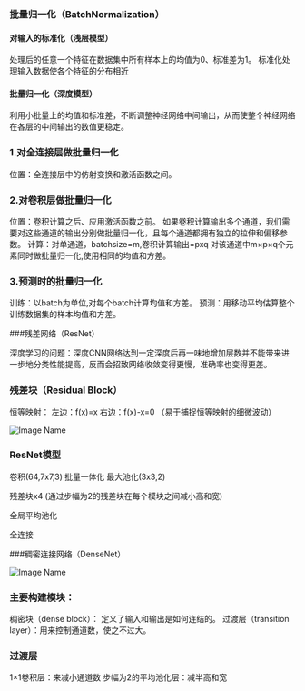 ### 批量归一化（BatchNormalization）

#### 对输入的标准化（浅层模型）

处理后的任意一个特征在数据集中所有样本上的均值为0、标准差为1。
标准化处理输入数据使各个特征的分布相近

#### 批量归一化（深度模型）

利用小批量上的均值和标准差，不断调整神经网络中间输出，从而使整个神经网络在各层的中间输出的数值更稳定。



### 1.对全连接层做批量归一化

位置：全连接层中的仿射变换和激活函数之间。

### 2.对卷积层做批量归⼀化

位置：卷积计算之后、应⽤激活函数之前。
如果卷积计算输出多个通道，我们需要对这些通道的输出分别做批量归一化，且每个通道都拥有独立的拉伸和偏移参数。 计算：对单通道，batchsize=m,卷积计算输出=pxq 对该通道中m×p×q个元素同时做批量归一化,使用相同的均值和方差。

### 3.预测时的批量归⼀化

训练：以batch为单位,对每个batch计算均值和方差。
预测：用移动平均估算整个训练数据集的样本均值和方差。



###残差网络（ResNet）

深度学习的问题：深度CNN网络达到一定深度后再一味地增加层数并不能带来进一步地分类性能提高，反而会招致网络收敛变得更慢，准确率也变得更差。

### 残差块（Residual Block）

恒等映射：
左边：f(x)=x
右边：f(x)-x=0 （易于捕捉恒等映射的细微波动）

![Image Name](https://cdn.kesci.com/upload/image/q5l8lhnot4.png?imageView2/0/w/600/h/600)

### ResNet模型

卷积(64,7x7,3)
批量一体化
最大池化(3x3,2)

残差块x4 (通过步幅为2的残差块在每个模块之间减小高和宽)

全局平均池化

全连接



###稠密连接网络（DenseNet）

![Image Name](https://cdn.kesci.com/upload/image/q5l8mi78yz.png?imageView2/0/w/600/h/600)

### 主要构建模块：

稠密块（dense block）： 定义了输入和输出是如何连结的。
过渡层（transition layer）：用来控制通道数，使之不过大。

### 过渡层

1×1卷积层：来减小通道数
步幅为2的平均池化层：减半高和宽